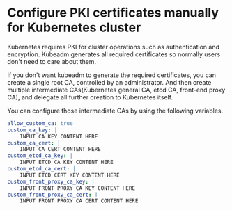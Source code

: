 # Configure PKI certificates manually for Kubernetes cluster
Kubernetes requires PKI for cluster operations such as authentication and
encryption. Kubeadm generates all required certificates so normally users don't
need to care about them.

If you don't want kubeadm to generate the required certificates, you can create
a single root CA, controlled by an administrator. And then create multiple
intermediate CAs(Kubernetes general CA, etcd CA, front-end proxy CA), and delegate
all further creation to Kubernetes itself.

You can configure those intermediate CAs by using the following variables.

```yaml
allow_custom_ca: true
custom_ca_key: |
    INPUT CA KEY CONTENT HERE
custom_ca_cert: |
    INPUT CA CERT CONTENT HERE
custom_etcd_ca_key: |
    INPUT ETCD CA KEY CONTENT HERE
custom_etcd_ca_cert: |
    INPUT ETCD CERT KEY CONTENT HERE
custom_front_proxy_ca_key: |
    INPUT FRONT PROXY CA KEY CONTENT HERE
custom_front_proxy_ca_cert: |
    INPUT FRONT PROXY CA CERT CONTENT HERE
```
